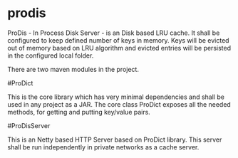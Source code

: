 # prodis
ProDis - In Process Disk Server - is an Disk based LRU cache. It shall be configured to keep defined number of keys in memory. 
Keys will be evicted out of memory based on LRU algorithm and evicted entries will be persisted in the configured local folder.

There are two maven modules in the project.

#ProDict

This is the core library which has very minimal dependencies and shall be used in any project as a JAR.
The core class ProDict exposes all the needed methods, for getting and putting key/value pairs.

#ProDisServer

This is an Netty based HTTP Server based on ProDict library. 
This server shall be run independently in private networks as a cache server.


